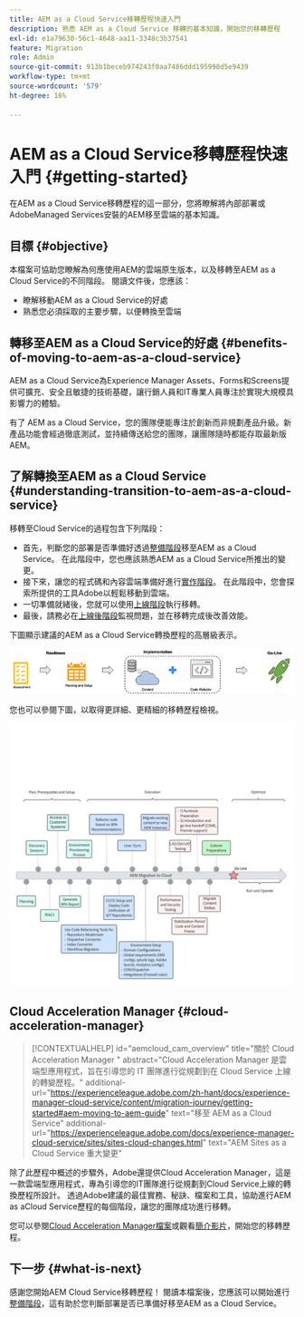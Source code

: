 ```yaml
---
title: AEM as a Cloud Service移轉歷程快速入門
description: 熟悉 AEM as a Cloud Service 移轉的基本知識，開始您的移轉歷程
exl-id: e1a79630-56c1-4648-aa11-3348c3b37541
feature: Migration
role: Admin
source-git-commit: 913b1beceb974243f0aa7486ddd195998d5e9439
workflow-type: tm+mt
source-wordcount: '579'
ht-degree: 16%

---
```


# AEM as a Cloud Service移轉歷程快速入門 {#getting-started}

在AEM as a Cloud Service移轉歷程的這一部分，您將瞭解將內部部署或AdobeManaged Services安裝的AEM移至雲端的基本知識。

## 目標 {#objective}

本檔案可協助您瞭解為何應使用AEM的雲端原生版本，以及移轉至AEM as a Cloud Service的不同階段。 閱讀文件後，您應該：

* 瞭解移動AEM as a Cloud Service的好處
* 熟悉您必須採取的主要步驟，以便轉換至雲端

## 轉移至AEM as a Cloud Service的好處 {#benefits-of-moving-to-aem-as-a-cloud-service}

AEM as a Cloud Service為Experience Manager Assets、Forms和Screens提供可擴充、安全且敏捷的技術基礎，讓行銷人員和IT專業人員專注於實現大規模具影響力的體驗。

有了 AEM as a Cloud Service，您的團隊便能專注於創新而非規劃產品升級。新產品功能會經過徹底測試，並持續傳送給您的團隊，讓團隊隨時都能存取最新版AEM。

## 了解轉換至AEM as a Cloud Service {#understanding-transition-to-aem-as-a-cloud-service}

移轉至Cloud Service的過程包含下列階段：

* 首先，判斷您的部署是否準備好透過[整備階段](/help/journey-migration/readiness.md)移至AEM as a Cloud Service。 在此階段中，您也應該熟悉AEM as a Cloud Service所推出的變更。
* 接下來，讓您的程式碼和內容雲端準備好進行[實作階段](/help/journey-migration/implementation.md)。 在此階段中，您會探索所提供的工具Adobe以輕鬆移動到雲端。
* 一切準備就緒後，您就可以使用[上線階段](/help/journey-migration/go-live.md)執行移轉。
* 最後，請務必在[上線後階段](/help/journey-migration/post-go-live.md)監視問題，並在移轉完成後改善效能。

下圖顯示建議的AEM as a Cloud Service轉換歷程的高層級表示。

![建議的AEM as a Cloud Service轉換歷程的高層級表示](/help/journey-migration/assets/move-aemcloud-process.png)

您也可以參閱下圖，以取得更詳細、更精細的移轉歷程檢視。

![移轉歷程的詳細精細檢視](/help/journey-migration/assets/migration-process.png)

## Cloud Acceleration Manager {#cloud-acceleration-manager}

>[!CONTEXTUALHELP]
>id="aemcloud_cam_overview"
>title="關於 Cloud Acceleration Manager "
>abstract="Cloud Acceleration Manager 是雲端型應用程式，旨在引導您的 IT 團隊進行從規劃到在 Cloud Service 上線的轉變歷程。"
>additional-url="https://experienceleague.adobe.com/zh-hant/docs/experience-manager-cloud-service/content/migration-journey/getting-started#aem-moving-to-aem-guide" text="移至 AEM as a Cloud Service"
>additional-url="https://experienceleague.adobe.com/docs/experience-manager-cloud-service/sites/sites-cloud-changes.html" text="AEM Sites as a Cloud Service 重大變更"

除了此歷程中概述的步驟外，Adobe還提供Cloud Acceleration Manager，這是一款雲端型應用程式，專為引導您的IT團隊進行從規劃到Cloud Service上線的轉換歷程所設計。 透過Adobe建議的最佳實務、秘訣、檔案和工具，協助進行AEM as aCloud Service歷程的每個階段，讓您的團隊成功進行移轉。

您可以參閱[Cloud Acceleration Manager檔案](/help/journey-migration/cloud-acceleration-manager/using-cam/getting-started-cam.md)或觀看[簡介影片](https://experienceleague.adobe.com/?launch=ExperienceManager-A-1-2021.1.migration&amp;recommended=ExperienceManager-A-1-2021.1.migration&amp;lang=en#dashboard/learning)，開始您的移轉歷程。

## 下一步 {#what-is-next}

感謝您開始AEM Cloud Service移轉歷程！ 閱讀本檔案後，您應該可以開始進行[整備階段](/help/journey-migration/readiness.md)，這有助於您判斷部署是否已準備好移至AEM as a Cloud Service。
